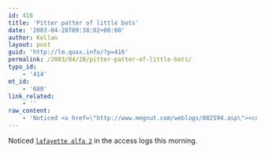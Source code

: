 ```yaml
---
id: 416
title: 'Pitter patter of little bots'
date: '2003-04-28T09:38:02+00:00'
author: Kellan
layout: post
guid: 'http://lm.quxx.info/?p=416'
permalink: /2003/04/28/pitter-patter-of-little-bots/
typo_id:
    - '414'
mt_id:
    - '680'
link_related:
    - ''
raw_content:
    - 'Noticed <a href=\"http://www.megnut.com/weblogs/002594.asp\"><code>lafayette alfa 2</code></a> in the access logs this morning.'
---
```


Noticed [`lafayette alfa 2`](http://www.megnut.com/weblogs/002594.asp) in the access logs this morning.
